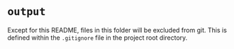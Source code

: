 # `output`

Except for this README, files in this folder will be excluded from git. This is defined within the `.gitignore` file in the project root directory.
